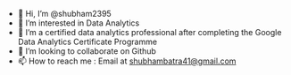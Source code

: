 - 👋 Hi, I’m @shubham2395
- 👀 I’m interested in Data Analytics
- 🌱 I’m a certified data analytics professional after completing the Google Data Analytics Certificate Programme
- 💞️ I’m looking to collaborate on Github
- 📫 How to reach me : Email at shubhambatra41@gmail.com

<!---
shubham2395/shubham2395 is a ✨ special ✨ repository because its `README.md` (this file) appears on your GitHub profile.
You can click the Preview link to take a look at your changes.
--->
